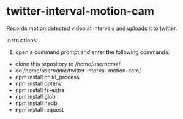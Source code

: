 # twitter-interval-motion-cam
Records motion detected video at intervals and uploads it to twitter.

Instructions:

1. open a command prompt and enter the following commands:

  - clone this repository to /home/*username*/
  - cd /home/*username*/twitter-interval-motion-cam/
  - npm install child_process
  - npm install dotenv
  - npm install fs-extra
  - npm install glob
  - npm install nedb
  - npm install request
  

